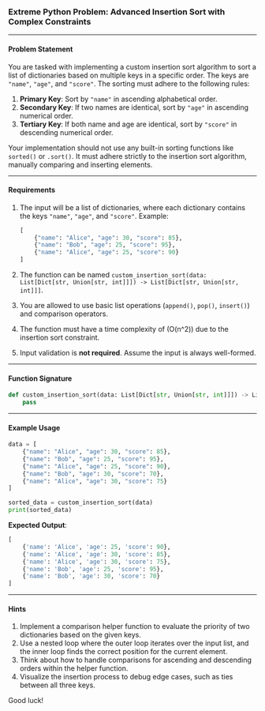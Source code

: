 ### Extreme Python Problem: Advanced Insertion Sort with Complex Constraints

---

#### **Problem Statement**
You are tasked with implementing a custom insertion sort algorithm to sort a list of dictionaries based on multiple keys in a specific order. The keys are `"name"`, `"age"`, and `"score"`. The sorting must adhere to the following rules:

1. **Primary Key**: Sort by `"name"` in ascending alphabetical order.
2. **Secondary Key**: If two names are identical, sort by `"age"` in ascending numerical order.
3. **Tertiary Key**: If both name and age are identical, sort by `"score"` in descending numerical order.

Your implementation should not use any built-in sorting functions like `sorted()` or `.sort()`. It must adhere strictly to the insertion sort algorithm, manually comparing and inserting elements.

---

#### **Requirements**
1. The input will be a list of dictionaries, where each dictionary contains the keys `"name"`, `"age"`, and `"score"`. Example:
   ```python
   [
       {"name": "Alice", "age": 30, "score": 85},
       {"name": "Bob", "age": 25, "score": 95},
       {"name": "Alice", "age": 25, "score": 90}
   ]
   ```
2. The function can be named `custom_insertion_sort(data: List[Dict[str, Union[str, int]]]) -> List[Dict[str, Union[str, int]]]`.

3. You are allowed to use basic list operations (`append()`, `pop()`, `insert()`) and comparison operators.

4. The function must have a time complexity of \(O(n^2)\) due to the insertion sort constraint.

5. Input validation is **not required**. Assume the input is always well-formed.

---

#### **Function Signature**
```python
def custom_insertion_sort(data: List[Dict[str, Union[str, int]]]) -> List[Dict[str, Union[str, int]]]:
    pass
```

---

#### **Example Usage**

```python
data = [
    {"name": "Alice", "age": 30, "score": 85},
    {"name": "Bob", "age": 25, "score": 95},
    {"name": "Alice", "age": 25, "score": 90},
    {"name": "Bob", "age": 30, "score": 70},
    {"name": "Alice", "age": 30, "score": 75}
]

sorted_data = custom_insertion_sort(data)
print(sorted_data)
```

**Expected Output**:
```python
[
    {'name': 'Alice', 'age': 25, 'score': 90}, 
    {'name': 'Alice', 'age': 30, 'score': 85}, 
    {'name': 'Alice', 'age': 30, 'score': 75}, 
    {'name': 'Bob', 'age': 25, 'score': 95}, 
    {'name': 'Bob', 'age': 30, 'score': 70}
]
```

---

#### **Hints**
1. Implement a comparison helper function to evaluate the priority of two dictionaries based on the given keys.
2. Use a nested loop where the outer loop iterates over the input list, and the inner loop finds the correct position for the current element.
3. Think about how to handle comparisons for ascending and descending orders within the helper function.
4. Visualize the insertion process to debug edge cases, such as ties between all three keys.

Good luck!